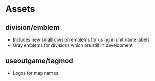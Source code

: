 # Assets

## division/emblem
- Includes new small division emblems for using in unit name labels
- Gray emblems for divisions which are still in development

## useoutgame/tagmod
- Logos for map names